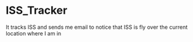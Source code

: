 # ISS_Tracker
It tracks ISS and sends me email to notice that ISS is fly over the current location where I am in
